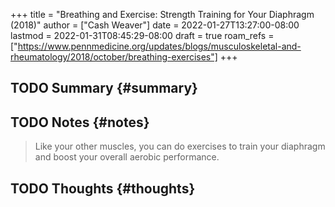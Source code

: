 +++
title = "Breathing and Exercise: Strength Training for Your Diaphragm (2018)"
author = ["Cash Weaver"]
date = 2022-01-27T13:27:00-08:00
lastmod = 2022-01-31T08:45:29-08:00
draft = true
roam_refs = ["https://www.pennmedicine.org/updates/blogs/musculoskeletal-and-rheumatology/2018/october/breathing-exercises"]
+++

## <span class="org-todo todo TODO">TODO</span> Summary {#summary}


## <span class="org-todo todo TODO">TODO</span> Notes {#notes}

> Like your other muscles, you can do exercises to train your diaphragm and boost your overall aerobic performance.


## <span class="org-todo todo TODO">TODO</span> Thoughts {#thoughts}
